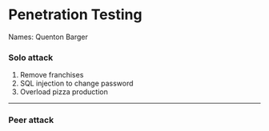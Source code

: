 # Penetration Testing

Names: Quenton Barger

### Solo attack
1. Remove franchises
2. SQL injection to change password
3. Overload pizza production

---

### Peer attack
